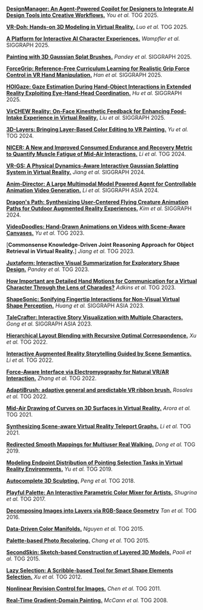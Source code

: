 [**DesignManager: An Agent-Powered Copilot for Designers to Integrate AI Design Tools into Creative Workflows.**](https://dl.acm.org/doi/pdf/10.1145/3730919) _You et al._ TOG 2025.

[**VR-Doh: Hands-on 3D Modeling in Virtual Reality.**](https://dl.acm.org/doi/10.1145/3731154) _Luo et al._ TOG 2025.

[**A Platform for Interactive AI Character Experiences.**](https://dl.acm.org/doi/10.1145/3721238.3730762) _Wampfler et al._ SIGGRAPH 2025.

[**Painting with 3D Gaussian Splat Brushes.**](https://splatpainting.github.io/) _Pandey et al._ SIGGRAPH 2025.

[**ForceGrip: Reference-Free Curriculum Learning for Realistic Grip Force Control in VR Hand Manipulation.**](https://dl.acm.org/doi/pdf/10.1145/3721238.3730738) _Han et al._ SIGGRAPH 2025.

[**HOIGaze: Gaze Estimation During Hand-Object Interactions in Extended Reality Exploiting Eye-Hand-Head Coordination.**](https://dl.acm.org/doi/pdf/10.1145/3721238.3730692) _Hu et al._ SIGGRAPH 2025.

[**VirCHEW Reality: On-Face Kinesthetic Feedback for Enhancing Food-Intake Experience in Virtual Reality.**](https://dl.acm.org/doi/10.1145/3721238.3730694) _Liu et al._ SIGGRAPH 2025.

[**3D-Layers: Bringing Layer-Based Color Editing to VR Painting.**](https://www-sop.inria.fr/reves/Basilic/2024/YCSB24/3DLayers-%20Bringing%20Layer-Based%20Color%20Editing%20to%20VR%20Painting.pdf) _Yu et al._ TOG 2024.

[**NICER: A New and Improved Consumed Endurance and Recovery Metric to Quantify Muscle Fatigue of Mid-Air Interactions.**](https://dl.acm.org/doi/10.1145/3658230) _Li et al._ TOG 2024.

[**VR-GS: A Physical Dynamics-Aware Interactive Gaussian Splatting System in Virtual Reality.**](https://dl.acm.org/doi/10.1145/3641519.3657448) _Jiang et al._ SIGGRAPH 2024.

[**Anim-Director: A Large Multimodal Model Powered Agent for Controllable Animation Video Generation.**](https://dl.acm.org/doi/10.1145/3680528.3687688) _Li et al._ SIGGRAPH ASIA 2024.

[**Dragon's Path: Synthesizing User-Centered Flying Creature Animation Paths for Outdoor Augmented Reality Experiences.**](https://dl.acm.org/doi/10.1145/3641519.3657397) _Kim et al._ SIGGRAPH 2024.

[**VideoDoodles: Hand-Drawn Animations on Videos with Scene-Aware Canvases.**](https://dl.acm.org/doi/10.1145/3592413) _Yu et al._ TOG 2023.

[**Commonsense Knowledge-Driven Joint Reasoning Approach for Object Retrieval in Virtual Reality.**] _Jiang et al._ TOG 2023.

[**Juxtaform: Interactive Visual Summarization for Exploratory Shape Design.**](https://dl.acm.org/doi/10.1145/3592436) _Pandey et al._ TOG 2023.

[**How Important are Detailed Hand Motions for Communication for a Virtual Character Through the Lens of Charades?**](https://dl.acm.org/doi/pdf/10.1145/3578575) _Adkins et al._ TOG 2023.

[**ShapeSonic: Sonifying Fingertip Interactions for Non-Visual Virtual Shape Perception.**](https://cragl.cs.gmu.edu/shapesonic/) _Huang et al._ SIGGRAPH ASIA 2023.

[**TaleCrafter: Interactive Story Visualization with Multiple Characters.**](https://arxiv.org/pdf/2305.18247) _Gong et al._ SIGGRAPH ASIA 2023.

[**Hierarchical Layout Blending with Recursive Optimal Correspondence.**](https://dl.acm.org/doi/pdf/10.1145/3550454.3555446) _Xu et al._ TOG 2022.

[**Interactive Augmented Reality Storytelling Guided by Scene Semantics.**](https://dl.acm.org/doi/pdf/10.1145/3528223.3530061) _Li et al._ TOG 2022.

[**Force-Aware Interface via Electromyography for Natural VR/AR Interaction.**](https://dl.acm.org/doi/10.1145/3550454.3555461) _Zhang et al._ TOG 2022.

[**AdaptiBrush: adaptive general and predictable VR ribbon brush.**](https://dl.acm.org/doi/10.1145/3478513.3480511) _Rosales et al._ TOG 2022.

[**Mid-Air Drawing of Curves on 3D Surfaces in Virtual Reality.**](https://dl.acm.org/doi/pdf/10.1145/3459090) _Arora et al._ TOG 2021.

[**Synthesizing Scene-aware Virtual Reality Teleport Graphs.**](https://dl.acm.org/doi/pdf/10.1145/3478513.3480478) _Li et al._ TOG 2021.

[**Redirected Smooth Mappings for Multiuser Real Walking.**](https://dl.acm.org/doi/pdf/10.1145/3345554)  _Dong et al._ TOG 2019.

[**Modeling Endpoint Distribution of Pointing Selection Tasks in Virtual Reality Environments.**](https://www.difeng.me/papers/19_Modeling.pdf) _Yu et al._ TOG 2019.

[**Autocomplete 3D Sculpting.**](https://dl.acm.org/doi/10.1145/3197517.3201297) _Peng et al._ TOG 2018.

[**Playful Palette: An Interactive Parametric Color Mixer for Artists.**](https://dl.acm.org/doi/10.1145/3072959.3073690) _Shugrina et al._ TOG 2017.

[**Decomposing Images into Layers via RGB-Space Geometry**](https://dl.acm.org/doi/pdf/10.1145/3072959.2988229) _Tan et al._ TOG 2016.

[**Data-Driven Color Manifolds.**](https://dl.acm.org/doi/pdf/10.1145/2699645) _Nguyen et al._ TOG 2015.

[**Palette-based Photo Recoloring.**](https://dl.acm.org/doi/pdf/10.1145/2766978) _Chang et al._ TOG 2015.

[**SecondSkin: Sketch-based Construction of Layered 3D Models.**](https://dl.acm.org/doi/pdf/10.1145/2766948) _Paoli et al._ TOG 2015.

[**Lazy Selection: A Scribble-based Tool for Smart Shape Elements Selection.**](https://dl.acm.org/doi/pdf/10.1145/2366145.2366161) _Xu et al._ TOG 2012.

[**Nonlinear Revision Control for Images.**](https://dl.acm.org/doi/pdf/10.1145/2010324.1965000) _Chen et al._ TOG 2011.

[**Real-Time Gradient-Domain Painting.**](https://dl.acm.org/doi/pdf/10.1145/1360612.1360692) _McCann et al._ TOG 2008.




























